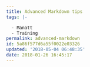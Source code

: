 ```yaml
---
title: Advanced Markdown tips
tags: |-

  - Manatt
  - Training
permalink: advanced-markdown
id: 5a86f577d6a55f0022e03326
updated: '2018-05-04 06:48:35'
date: 2018-01-26 16:45:17
---
```

